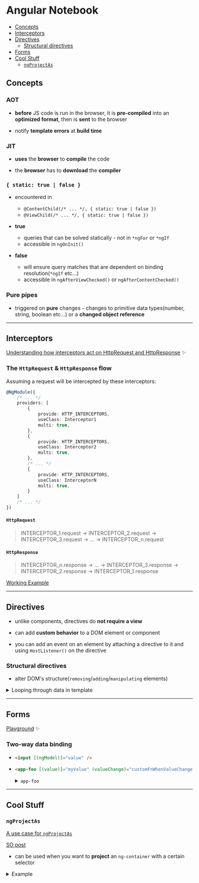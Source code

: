 # Angular Notebook

* [Concepts](#concepts)
* [Interceptors](#interceptors)
* [Directives](#directives)
    * [Structural directives](#structural-directives)
* [Forms](#forms)
* [Cool Stuff](#cool-stuff)
    * [`ngProjectAs`](#ngProjectAs)


## Concepts

### AOT

* **before** JS code is run in the browser, it is **pre-compiled** into an **optimized format**, then is **sent** to the browser

* notify **template errors** at **build time**

### JIT

* **uses** the **browser** to **compile** the code

* the **browser** has to **download** the **compiler**

### `{ static: true | false }`

* encountered in 
    * `@ContentChild(/* ... */, { static: true | false })` 
    * `@ViewChild(/* ... */, { static: true | false })`

* **true**
    * queries that can be solved statically - not in `*ngFor` or `*ngIf`
    * accessible in `ngOnInit()`

* **false**
    * will ensure query matches that are dependent on binding resolution(`*ngIf` etc...)
    * accessible in `ngAfterViewChecked()` or `ngAfterContentChecked()`

### Pure pipes

* triggered on **pure** changes - changes to primitive data types(number, string, boolean etc...) or a **changed object reference**

---

## Interceptors

[Understanding how interceptors act on HttpRequest and HttpResponse](https://dev.to/anduser96/angular-understanding-how-interceptors-act-on-httprequest-and-httpresponse-bf8) :sparkles:

### The `HttpRequest` & `HttpResponse` flow

Assuming a request will be intercepted by these interceptors:
```typescript
@NgModule({
    /* ... */
    providers: [
        {
            provide: HTTP_INTERCEPTORS,
            useClass: Interceptor1
            multi: true,
        },
        {
            provide: HTTP_INTERCEPTORS,
            useClass: Interceptor2
            multi: true,
        },
        /* ... */
        {
            provide: HTTP_INTERCEPTORS,
            useClass: InterceptorN
            multi: true,
        }
    ]
    /* ... */
})
```

#### `HttpRequest`

> INTERCEPTOR_1.request -> INTERCEPTOR_2.request -> INTERCEPTOR_3.request -> ... -> INTERCEPTOR_n.request

#### `HttpResponse`

> INTERCEPTOR_n.response -> ... -> INTERCEPTOR_3.response -> INTERCEPTOR_2.response -> INTERCEPTOR_1.response

[Working Example](https://stackblitz.com/edit/ng-understanding-interceptors?file=src%2Fapp%2Fapp.component.ts)

--- 

## Directives

* unlike components, directives do **not require a view**

* can add **custom behavior** to a DOM element or component

* you can add an event on an element by attaching a directive to it and using `HostListener()` on the directive

### Structural directives

* alter DOM's structure(`removing`/`adding`/`manipulating` elements)

<details>
<summary>Looping through data in template</summary>
<br>


```html
<ng-template 
    ngFor 
    let-user 
    let-index="index" 
    [ngForOf]="users$ | async"
>
  <p>{{ user.name + ' ' + index }}</p>
</ng-template>
<!-- 
Will yield: 
    <p>USERNAME</p>
-->

<!-- --------------------------- -->

<ng-container *ngFor="let user of users$ | async">
  <p>{{ user.name }}</p>
</ng-container>
<!-- 
Will yield:
    <! ---- >
    <p>USERNAME</p>
 -->

<!-- Here is why a comment is also rendered above its `p` tag -->
<!-- The above snippet would be translated into this(ignore the `index` variable) -->
<ng-template 
    ngFor 
    let-user 
    let-index="index"
    [ngForOf]="users$ | async"
>
  <ng-container>
    <p>{{ user.name + ' ' + index }}</p>
  </ng-container>
</ng-template>
```
</details>

---

## Forms

[Playground](https://stackblitz.com/edit/ng-working-with-forms?file=src/app/app.component.ts) :sparkles:

### Two-way data binding

*   ```html 
    <input [(ngModel)]="value" />
    ```

*   ```html
    <app-foo [(value)]="myValue" (valueChange)="customFnWhenValueChanged($event)"></app-foo>
    ```
    <details>
    <summary><code>app-foo</code></summary>
    <br>


    ```typescript
    @Component({ /* ... */ })
    export class FooComponent {    
        @Input()
        value: string;

        @Output()
        valueChange = new EventEmitter<string>();

        public chnageValue () {
            this.valueChange.emit(this.value + '@');
        }
    }
    ```
    </details>

---

## Cool Stuff

### `ngProjectAs`

[A use case for `ngProjectAs`](https://dev.to/anduser96/angular-a-use-case-for-ngprojectas-pnj)  

[SO post](https://stackoverflow.com/questions/57820385/how-can-i-get-an-ng-content-select-filter-to-work-with-projected-template-conten/57822471#57822471)

* can be used when  you want to **project** an `ng-container` with a certain selector

<details>
    <summary>Example</summary>
    
<h3>test.component.html</h3>

```html
<ng-content select="[test]"></ng-content>
```

<h3>consumer.component.html</h3>

```html
<app-test>
  <ng-container 
    *ngTemplateOutlet="testTemplate; context: { $implicit: 'andrei' }" 
    ngProjectAs="[test]"
  ></ng-container>
</app-test>

<ng-template #testTemplate let-implicitVar>
  <p>this is test!</p>
  <b>{{ implicitVar }}</b>
</ng-template>
```
</details>
